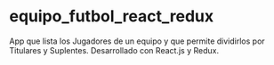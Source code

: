# equipo_futbol_react_redux
App que lista los Jugadores de un equipo y que permite dividirlos por Titulares y Suplentes. Desarrollado con React.js y Redux. 
